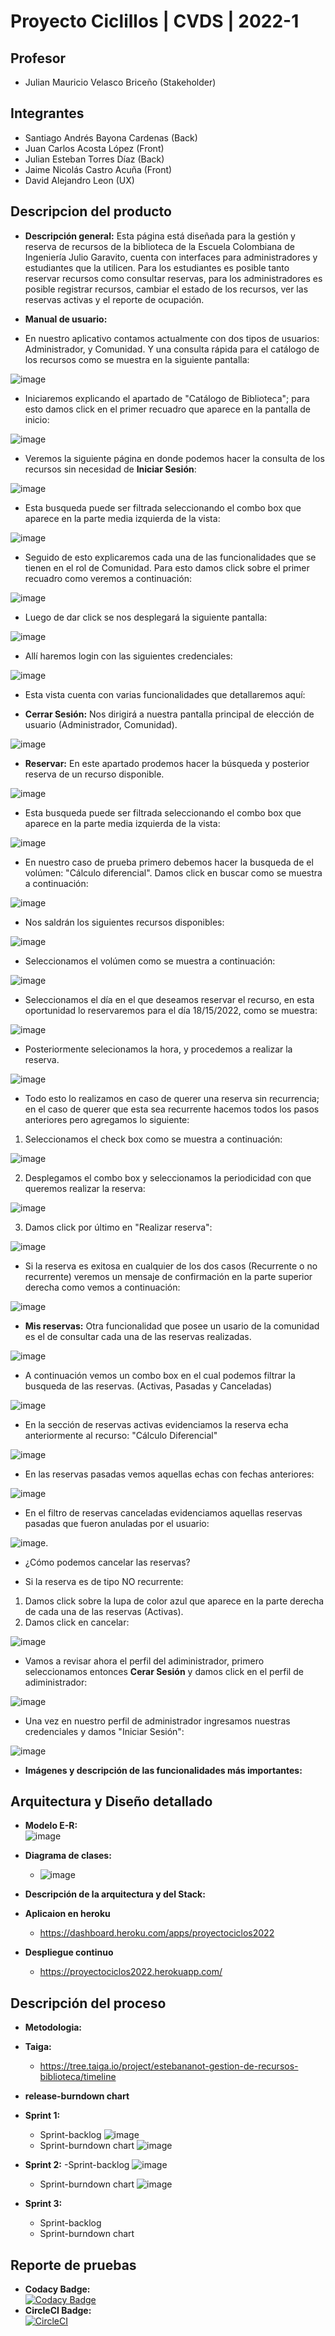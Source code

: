# Proyecto Ciclillos | CVDS | 2022-1

## Profesor
  - Julian Mauricio Velasco Briceño (Stakeholder)

## Integrantes
  - Santiago Andrés Bayona Cardenas (Back)
  - Juan Carlos Acosta López (Front)
  - Julian Esteban Torres Díaz (Back)
  - Jaime Nicolás Castro Acuña (Front)
  - David Alejandro Leon (UX)
## Descripcion del producto
  - **Descripción general:** Esta página está diseñada para la gestión y reserva de recursos de la biblioteca de la Escuela Colombiana de Ingeniería Julio Garavito, cuenta con interfaces para administradores y estudiantes que la utilicen. Para los estudiantes es posible tanto reservar recursos como consultar reservas, para los administradores es posible registrar recursos, cambiar el estado de los recursos, ver las reservas activas y el reporte de ocupación.
    
  - **Manual de usuario:**

- En nuestro aplicativo contamos actualmente con dos tipos de usuarios: Administrador, y Comunidad. Y una consulta rápida para el catálogo de los recursos como se muestra en la siguiente pantalla:

![image](https://user-images.githubusercontent.com/25957863/168954167-08e2314b-665a-4e6c-ba8c-bd037089358a.png)
- Iniciaremos explicando el apartado de "Catálogo de Biblioteca"; para esto damos click en el primer recuadro que aparece en la pantalla de inicio:

![image](https://user-images.githubusercontent.com/25957863/168954945-08788029-69c6-449d-b1e9-c331b2f6d0e1.png)

- Veremos la siguiente página en donde podemos hacer la consulta de los recursos sin necesidad de **Iniciar Sesión**:

![image](https://user-images.githubusercontent.com/25957863/168955710-5813c625-c478-4c29-8c83-cfe13fa06e98.png)

- Esta busqueda puede ser filtrada seleccionando el combo box que aparece en la parte media izquierda de la vista:

![image](https://user-images.githubusercontent.com/25957863/168952637-b5c3292d-9e85-40d2-b9ea-5ae025493bf6.png)

- Seguido de esto explicaremos cada una de las funcionalidades que se tienen en el rol de Comunidad. Para esto damos click sobre el primer recuadro como veremos a continuación:

![image](https://user-images.githubusercontent.com/25957863/168954409-f55675e6-df88-4054-82a1-cc58e8ff0beb.png)

- Luego de dar click se nos desplegará la siguiente pantalla:

![image](https://user-images.githubusercontent.com/25957863/168930793-d2fe20ab-7e62-4fd5-997d-e3f159396d6c.png)

- Allí haremos login con las siguientes credenciales:

![image](https://user-images.githubusercontent.com/25957863/168931190-5c4c4341-cf23-4e00-85d5-1179223af694.png)

- Esta vista cuenta con varias funcionalidades que detallaremos aquí:

- **Cerrar Sesión:** Nos dirigirá a nuestra pantalla principal de elección de usuario (Administrador, Comunidad).

![image](https://user-images.githubusercontent.com/25957863/168936807-57fc7a49-c7a4-4f3e-b70e-6a01157aa065.png)

- **Reservar:** En este apartado prodemos hacer la búsqueda y posterior reserva de un recurso disponible.

![image](https://user-images.githubusercontent.com/25957863/168936919-fa442891-566a-4a47-8a6b-321869a4ab6c.png)

- Esta busqueda puede ser filtrada seleccionando el combo box que aparece en la parte media izquierda de la vista:

![image](https://user-images.githubusercontent.com/25957863/168952637-b5c3292d-9e85-40d2-b9ea-5ae025493bf6.png)

- En nuestro caso de prueba primero debemos hacer la busqueda de el volúmen: "Cálculo diferencial". Damos click en buscar como se muestra a continuación:

![image](https://user-images.githubusercontent.com/25957863/168932807-51e699aa-f033-4c75-8320-59f2a6c36bb3.png)

- Nos saldrán los siguientes recursos disponibles:

![image](https://user-images.githubusercontent.com/25957863/168933111-db246be4-0db9-4ea9-b62c-d8472f3868d6.png)

- Seleccionamos el volúmen como se muestra a continuación:

![image](https://user-images.githubusercontent.com/25957863/168934416-f2ed6a75-0261-4c4f-abcb-39d083712142.png)

- Seleccionamos el día en el que deseamos reservar el recurso, en esta oportunidad lo reservaremos para el día 18/15/2022, como se muestra:

![image](https://user-images.githubusercontent.com/25957863/168936123-7288c111-8e8b-4d81-ba77-fa2decd93d9a.png)

- Posteriormente selecionamos la hora, y procedemos a realizar la reserva.

![image](https://user-images.githubusercontent.com/25957863/168936230-ea013d38-c21d-4735-81cc-d7e17e56bb2e.png)

- Todo esto lo realizamos en caso de querer una reserva sin recurrencia; en el caso de querer que esta sea recurrente hacemos todos los pasos anteriores pero agregamos lo siguiente:

1. Seleccionamos el check box como se muestra a continuación:

![image](https://user-images.githubusercontent.com/25957863/168945645-4686d33e-8275-4671-b015-5b3c6d00314b.png)

2. Desplegamos el combo box y seleccionamos la periodicidad con que queremos realizar la reserva:

![image](https://user-images.githubusercontent.com/25957863/168946907-7bcdbd2a-2694-48dd-9d77-b49ee2d66081.png)

3. Damos click por último en "Realizar reserva":

![image](https://user-images.githubusercontent.com/25957863/168947779-f8f8ed94-1c98-49ad-a8b1-cf52fd2e2737.png)

- Si la reserva es exitosa en cualquier de los dos casos (Recurrente o no recurrente) veremos un mensaje de confirmación en la parte superior derecha como vemos a continuación:

![image](https://user-images.githubusercontent.com/25957863/168936429-95a8bed1-3e29-42a3-a323-12384c0d8ba9.png)

- **Mis reservas:** Otra funcionalidad que posee un usario de la comunidad es el de consultar cada una de las reservas realizadas.

![image](https://user-images.githubusercontent.com/25957863/168938034-39340a23-2bca-4e3a-84ec-d1ab787ec395.png)

- A continuación vemos un combo box en el cual podemos filtrar la busqueda de las reservas. (Activas, Pasadas y Canceladas)

![image](https://user-images.githubusercontent.com/25957863/168939340-3ad91794-137a-48fe-a767-8b918ff7b926.png)

- En la sección de reservas activas evidenciamos la reserva echa anteriormente al recurso: "Cálculo Diferencial"

![image](https://user-images.githubusercontent.com/25957863/168938741-fbdb9603-f9ab-4c09-a9fa-1b6340624492.png)

- En las reservas pasadas vemos aquellas echas con fechas anteriores:

![image](https://user-images.githubusercontent.com/25957863/168939557-d58ff8a2-9750-45ef-b30e-039c9be9f030.png)

- En el filtro de reservas canceladas evidenciamos aquellas reservas pasadas que fueron anuladas por el usuario:

![image](https://user-images.githubusercontent.com/25957863/168939736-66031776-9706-44cf-8137-03f007cc1aa2.png).

- ¿Cómo podemos cancelar las reservas?

- Si la reserva es de tipo NO recurrente:

1. Damos click sobre la lupa de color azul que aparece en la parte derecha de cada una de las reservas (Activas).
2. Damos click en cancelar: 

![image](https://user-images.githubusercontent.com/25957863/168952100-8cad813c-8fdb-423c-a17a-0685c3bcc8d4.png)

- Vamos a revisar ahora el perfil del adiministrador, primero seleccionamos entonces **Cerar Sesión** y damos click en el perfil de adiministrador:

![image](https://user-images.githubusercontent.com/25957863/168959704-2b7813fe-d378-4eb5-ac51-342896b956a5.png)

- Una vez en nuestro perfil de administrador ingresamos nuestras credenciales y damos "Iniciar Sesión":

![image](https://user-images.githubusercontent.com/25957863/168953290-2323b6e1-f719-4849-8ac0-c8e76fd72ef6.png)

- **Imágenes y descripción de las funcionalidades más importantes:**
## Arquitectura y Diseño detallado
  - **Modelo E-R:**
\
            ![image](https://user-images.githubusercontent.com/98216838/168507698-701ce664-f965-4a23-8689-383a172ff774.png)
 - **Diagrama de clases:**
    - ![image](https://user-images.githubusercontent.com/98216838/168897746-a1a01c44-f122-492d-ad97-246a27f29dfa.png)

 - **Descripción de la arquitectura y del Stack:**
 - **Aplicaion en heroku**
    - https://dashboard.heroku.com/apps/proyectociclos2022
 - **Despliegue continuo**
    - https://proyectociclos2022.herokuapp.com/
## Descripción del proceso
 - **Metodologia:**
 - **Taiga:**
    - https://tree.taiga.io/project/estebananot-gestion-de-recursos-biblioteca/timeline
 - **release-burndown chart**
 - **Sprint 1:**
   - Sprint-backlog
            ![image](https://user-images.githubusercontent.com/98216838/168508554-f477b635-c22e-42e5-85c4-bf765a373401.png)
   - Sprint-burndown chart
            ![image](https://user-images.githubusercontent.com/98216838/168881077-e07087df-d58d-4b8e-b5af-3460a5f4fa2c.png)

 - **Sprint 2:**
    -Sprint-backlog
            ![image](https://user-images.githubusercontent.com/98216838/168880785-e1f58247-6f04-431a-9c41-2fee2020236c.png)
            
    - Sprint-burndown chart
            ![image](https://user-images.githubusercontent.com/98216838/168881016-d45f21a4-4fc2-4d1c-9b73-3f76fe46ee50.png)

 - **Sprint 3:**
    - Sprint-backlog
    - Sprint-burndown chart
 ## Reporte de pruebas
 -  **Codacy Badge:**\
[![Codacy Badge](https://app.codacy.com/project/badge/Grade/0677f1d86193467e9d40545af3c84020)](https://www.codacy.com/gh/ProyectoCVDS2022/Proyecto2022/dashboard?utm_source=github.com&amp;utm_medium=referral&amp;utm_content=ProyectoCVDS2022/Proyecto2022&amp;utm_campaign=Badge_Grade)
 - **CircleCI Badge:**\
[![CircleCI](https://circleci.com/gh/ProyectoCVDS2022/Proyecto2022/tree/main.svg?style=svg)](https://circleci.com/gh/ProyectoCVDS2022/Proyecto2022/tree/main)
